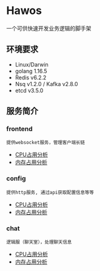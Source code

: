 # Hawos
一个可供快速开发业务逻辑的脚手架

## 环境要求
+ Linux/Darwin
+ golang 1.16.5
+ Redis v6.2.2
+ Nsq v1.2.0 / Kafka v2.8.0
+ etcd v3.5.0


## 服务简介
### frontend
``提供websocket服务，管理客户端长链``
+ [CPU占用分析](https://sp.hawtech.cn/hawpic/images/svg/cpu_frontend.svg)
+ [内存占用分析](https://sp.hawtech.cn/hawpic/images/svg/mem_frontend.svg)

### config
``提供http服务, 通过api获取配置信息等等``
+ [CPU占用分析](https://sp.hawtech.cn/hawpic/images/svg/cpu_config.svg)
+ [内存占用分析](https://sp.hawtech.cn/hawpic/images/svg/mem_config.svg)

### chat
``逻辑服（聊天室），处理聊天信息``
+ [CPU占用分析](https://sp.hawtech.cn/hawpic/images/svg/cpu_chat.svg)
+ [内存占用分析](https://sp.hawtech.cn/hawpic/images/svg/mem_chat.svg)